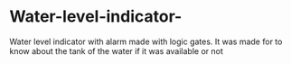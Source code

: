 # Water-level-indicator-
Water level indicator with alarm made with logic gates. It was made for to know about the tank of the water if it was available or not

